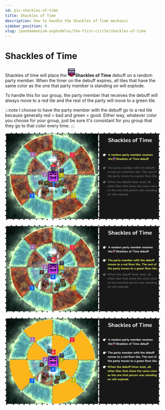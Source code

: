 ```yaml
---
id: p1s-shackles-of-time
title: Shackles of Time
description: How to handle the Shackles of Time mechanic
sidebar_position: 6
slug: /pandaemonium-asphodelos/the-first-circle/shackles-of-time
---
```


# Shackles of Time
Shackles of time will place the ![Shackles of Time](/img/icons/debuffs/shackles-of-time.webp)**Shackles of Time** debuff on a random party member.  When the timer on the debuff expires, all tiles that have the same color as the one that party member is standing on will explode.

To handle this for our group, the party member that receives the debuff will always move to a red tile and the rest of the party will move to a green tile.

:::note
I choose to have the party member with the debuff go to a red tile because generally red = bad and green = good. Either way, whatever color you choose for your group, just be sure it's consistant for you group that they go to that color every time.
:::

![Shackles of Time Step One](/img/pandaemonium-asphodelos/the-first-circle/shackles-of-time-step-one.webp)

![Shackles of Time Step Two](/img/pandaemonium-asphodelos/the-first-circle/shackles-of-time-step-two.webp)

![Shackles of Time Step Three](/img/pandaemonium-asphodelos/the-first-circle/shackles-of-time-step-three.webp)